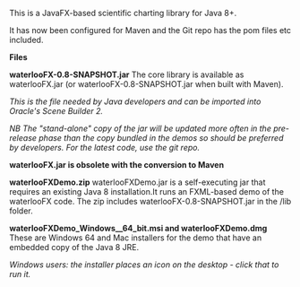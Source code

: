 This is a JavaFX-based scientific charting library for Java 8+.

It has now been configured for Maven and the Git repo has the pom files etc included.


**Files**

**waterlooFX-0.8-SNAPSHOT.jar**
    The core library is available as waterlooFX.jar (or waterlooFX-0.8-SNAPSHOT.jar when built with Maven).

*This is the file needed by Java developers and can be imported into Oracle's Scene Builder 2.*

*NB The "stand-alone" copy of the jar will be updated more often in the pre-release phase than the copy bundled in the demos so should be preferred by developers.
For the latest code, use the git repo.*

**waterlooFX.jar is obsolete with the conversion to Maven**


**waterlooFXDemo.zip** waterlooFXDemo.jar is a self-executing jar that requires an existing Java 8 installation.It runs an FXML-based demo of the waterlooFX code.
The zip includes waterlooFX-0.8-SNAPSHOT.jar in the /lib folder.
    

**waterlooFXDemo_Windows__64_bit.msi and waterlooFXDemo.dmg**
    These are Windows 64 and Mac installers for the demo that have an embedded copy of the Java 8 JRE.

*Windows users: the installer places an icon on the desktop - click that to run it.*
